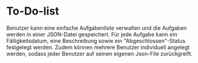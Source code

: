 # To-Do-list
Benutzer kann eine einfache Aufgabenliste verwalten und die Aufgaben werden in einer JSON-Datei gespeichert. 
Für jede Aufgabe kann ein Fälligkeitsdatum, eine Beschreibung sowie ein "Abgeschlossen"-Status festgelegt werden.
Zudem können mehrere Benutzer individuell angelegt werden, sodass jeder Benutzer auf seinen eigenen Json-File zurückgreift.